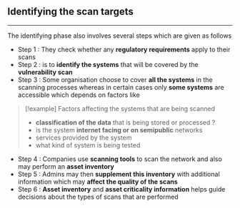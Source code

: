 ## **Identifying the scan targets**
---
The identifying phase also involves several steps which are given as follows 

- Step 1 : They check whether any **regulatory requirements** apply to their scans
- Step 2 : is to **identify the systems** that will be covered by the **vulnerability scan** 
- Step 3 : Some organisation choose to cover **all the systems** in the scanning processes  whereas in certain cases only **some systems** are accessible  which depends on factors like 

>[!example] Factors affecting the systems that are being scanned 
>- **classification of the data** that is being stored or processed ?
>- is the system **internet facing or on semipublic** networks 
>- services provided by the system
>- what kind of system is being tested 

- Step 4 : Companies use **scanning tools**  to scan the network and also may perform an **asset inventory** 
- Step 5 : Admins may then **supplement this inventory** with additional information which may **affect the quality of the scans** 
- Step 6 : **Asset inventory** and **asset criticality information** helps guide decisions about the types of scans that are performed